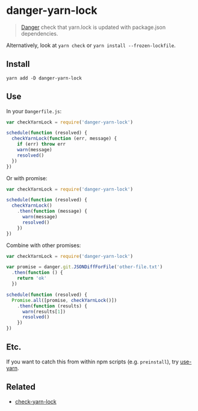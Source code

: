 # danger-yarn-lock
> [Danger] check that yarn.lock is updated with package.json dependencies.

Alternatively, look at `yarn check` or `yarn install --frozen-lockfile`.

## Install
```
yarn add -D danger-yarn-lock
```

## Use

In your `Dangerfile.js`:
```js
var checkYarnLock = require('danger-yarn-lock')

schedule(function (resolved) {
  checkYarnLock(function (err, message) {
    if (err) throw err
    warn(message)
    resolved()
  })
})
```

Or with promise:
```js
var checkYarnLock = require('danger-yarn-lock')

schedule(function (resolved) {
  checkYarnLock()
    .then(function (message) {
      warn(message)
      resolved()
    })
})
```

Combine with other promises:
```js
var checkYarnLock = require('danger-yarn-lock')

var promise = danger.git.JSONDiffForFile('other-file.txt')
  .then(function () {
    return 'ok'
  })

schedule(function (resolved) {
  Promise.all([promise, checkYarnLock()])
    .then(function (results) {
      warn(results[1])
      resolved()
    })
})
```

## Etc.

If you want to catch this from within npm scripts (e.g. `preinstall`), try [use-yarn](https://github.com/AndersDJohnson/use-yarn).

## Related

* [check-yarn-lock](https://www.npmjs.com/package/check-yarn-lock)

[danger]: http://danger.systems/js/
